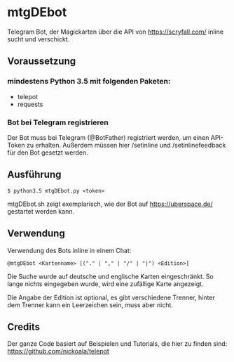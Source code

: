 # mtgDEbot

Telegram Bot, der Magickarten über die API von https://scryfall.com/ inline sucht und verschickt.

## Voraussetzung
### mindestens Python 3.5 mit folgenden Paketen:
  * telepot
  * requests

### Bot bei Telegram registrieren
Der Bot muss bei Telegram (@BotFather) registriert werden, um einen API-Token zu erhalten. Außerdem müssen hier /setinline und /setinlinefeedback für den Bot gesetzt werden.

## Ausführung

```
$ python3.5 mtgDEbot.py <token>
```

mtgDEbot.sh zeigt exemplarisch, wie der Bot auf https://uberspace.de/ gestartet werden kann.

## Verwendung

Verwendung des Bots inline in einem Chat:

```
@mtgDEbot <Kartenname> [("." | "," | "/" | "|") <Edition>]
```

Die Suche wurde auf deutsche und englische Karten eingeschränkt.
So lange nichts eingegeben wurde, wird eine zufällige Karte angezeigt.


Die Angabe der Edition ist optional, es gibt verschiedene Trenner,
hinter dem Trenner kann ein Leerzeichen sein, muss aber nicht.

## Credits

Der ganze Code basiert auf Beispielen und Tutorials,
die hier zu finden sind: https://github.com/nickoala/telepot

